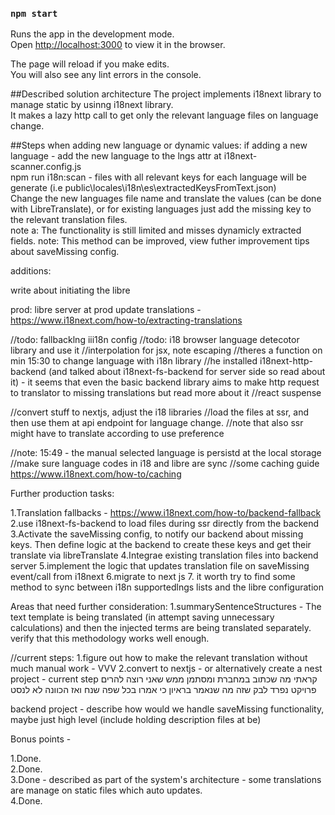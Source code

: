### `npm start`

Runs the app in the development mode.\
Open [http://localhost:3000](http://localhost:3000) to view it in the browser.

The page will reload if you make edits.\
You will also see any lint errors in the console.

##Described solution architecture
The project implements i18next library to manage static by usinng i18next library.  
It makes a lazy http call to get only the relevant language files on language change.

##Steps when adding new language or dynamic values:
if adding a new language - add the new language to the lngs attr at i18next-scanner.config.js  
npm run i18n:scan - files with all relevant keys for each language will be generate (i.e public\locales\i18n\es\extractedKeysFromText.json)  
Change the new languages file name and translate the values (can be done with LibreTranslate), or for existing languages just add the missing key to the relevant translation files.  
note a: The functionality is still limited and misses dynamicly extracted fields.
note: This method can be improved, view futher improvement tips about saveMissing config.

additions:

write about initiating the libre

prod:
libre server at prod
update translations - https://www.i18next.com/how-to/extracting-translations

//todo: fallbacklng iii18n config
//todo: i18 browser language detecotor library and use it
//interpolation for jsx, note escaping
//theres a function on min 15:30 to change language with i18n library
//he installed i18next-http-backend (and talked about i18next-fs-backend for server side so read about it) - it seems that even the basic backend library aims to make http request to translator to missing translations but read more about it
//react suspense

//convert stuff to nextjs, adjust the i18 libraries
//load the files at ssr, and then use them at api endpoint for language change.
//note that also ssr might have to translate according to use preference

//note: 15:49 - the manual selected language is persistd at the local storage
//make sure language codes in i18 and libre are sync
//some caching guide https://www.i18next.com/how-to/caching

Further production tasks:

1.Translation fallbacks - https://www.i18next.com/how-to/backend-fallback
2.use i18next-fs-backend to load files during ssr directly from the backend
3.Activate the saveMissing config, to notify our backend about missing keys. Then define logic at the backend to create these keys and get their translate via libreTranslate
4.Integrae existing translation files into backend server
5.implement the logic that updates translation file on saveMissing event/call from i18next
6.migrate to next js 7. it worth try to find some method to sync between i18n supportedlngs lists and the libre configuration

Areas that need further consideration:
1.summarySentenceStructures - The text template is being translated (in attempt saving unnecessary calculations) and then the injected terms are being translated separately. verify that this methodology works well enough.

//current steps:
1.figure out how to make the relevant translation without much manual work - VVV
2.convert to nextjs - or alternatively create a nest project - current step
קראתי מה שכתוב במחברת ומסתמן ממש שאני רוצה להרים פרויקט נפרד לבק שזה מה שנאמר בראיון כי אמרו בכל שפה שנח ואז הכוונה לא לנסט

backend project - describe how would we handle saveMissing functionality, maybe just high level (include holding description files at be)

Bonus points -

1.Done.  
2.Done.  
3.Done - described as part of the system's architecture - some translations are manage on static files which auto updates.  
4.Done.
